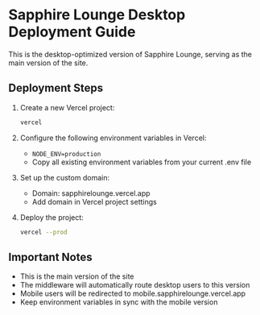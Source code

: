 # Sapphire Lounge Desktop Deployment Guide

This is the desktop-optimized version of Sapphire Lounge, serving as the main version of the site.

## Deployment Steps

1. Create a new Vercel project:
   ```bash
   vercel
   ```

2. Configure the following environment variables in Vercel:
   - `NODE_ENV=production`
   - Copy all existing environment variables from your current .env file

3. Set up the custom domain:
   - Domain: sapphirelounge.vercel.app
   - Add domain in Vercel project settings

4. Deploy the project:
   ```bash
   vercel --prod
   ```

## Important Notes

- This is the main version of the site
- The middleware will automatically route desktop users to this version
- Mobile users will be redirected to mobile.sapphirelounge.vercel.app
- Keep environment variables in sync with the mobile version
